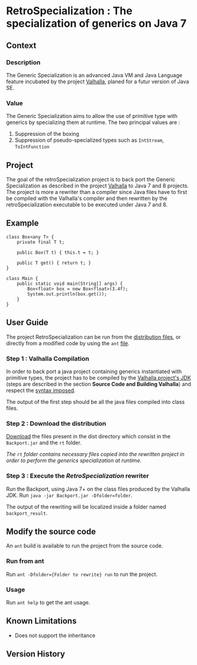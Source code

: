 # RetroSpecialization : The specialization of generics on Java 7
## Context
### Description
The Generic Specialization is an advanced Java VM and Java Language feature incubated
by the project [Valhalla](http://openjdk.java.net/projects/valhalla/), planed for
a futur version of Java SE.
		
### Value
The Generic Specialization aims to allow the use of primitive type with generics
by specializing them at runtime. The two principal values are :

1. Suppression of the boxing 
2. Suppression of pseudo-specialized types such as `IntStream`, `ToIntFunction`


## Project
The goal of the retroSpecialization project is to back port the Generic Specialization
as described in the project [Valhalla](http://openjdk.java.net/projects/valhalla/) to 
Java 7 and 8 projects.
The project is more a rewriter than a compiler since Java files have to first be
compiled with the Valhalla's compiler and then rewritten by the retroSpecialization
executable to be executed under Java 7 and 8.

## Example
```
class Box<any T> {
    private final T t;

    public Box(T t) { this.t = t; }

    public T get() { return t; }
}

class Main {
	public static void main(String[] args) {
		Box<float> box = new Box<float>(3.4f);	
		System.out.println(box.get());
	}
}
```

## User Guide
The project RetroSpecialization can be run from the [distribution files](###Modify), or directly from
a modified code by using the `ant` [file](###Step-1-:-Valhalla-Compilation).
### Step 1 : Valhalla Compilation
In order to back port a java project containing generics instantiated with primitive 
types, the project has to be compiled by the 
[Valhalla project's JDK](https://wiki.openjdk.java.net/display/valhalla/Main) 
(steps are described in the section **Source Code and Building Valhalla**) 
and respect the [syntax imposed](http://cr.openjdk.java.net/~briangoetz/valhalla/specialization.html).

The output of the first step should be all the java files compiled into class files.

### Step 2 : Download the distribution
[Download](https://github.com/Abwuds/retroSpecialization/tree/master/Backport/build) the files present in the dist directory
which consist in the `Backport.jar` and the `rt` folder.

*The `rt` folder contains necessary files copied into the rewritten project in order
to perform the generics specialization at runtime.*

### Step 3 : Execute the *RetroSpecialization* rewriter
Run the Backport, using Java 7+ on the class files produced by the Valhalla JDK.
Run `java -jar Backport.jar -Dfolder=folder`.

The output of the rewriting will be localized inside a folder named `backport_result`.

## Modify the source code
An `ant` build is available to run the project from the source code.

### Run from ant
Run `ant -Dfolder={Folder to rewrite} run` to run the project.

### Usage
Run `ant help` to get the ant usage.

## Known Limitations
* Does not support the inheritance
	
## Version History
	
